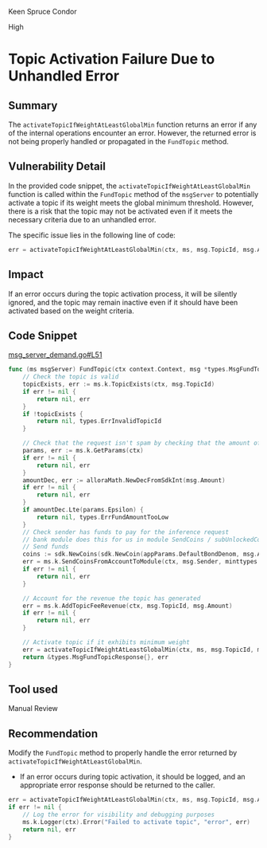 Keen Spruce Condor

High

# Topic Activation Failure Due to Unhandled Error

## Summary

The `activateTopicIfWeightAtLeastGlobalMin` function returns an error if any of the internal operations encounter an error. However, the returned error is not being properly handled or propagated in the `FundTopic` method.


## Vulnerability Detail

In the provided code snippet, the `activateTopicIfWeightAtLeastGlobalMin` function is called within the `FundTopic` method of the `msgServer` to potentially activate a topic if its weight meets the global minimum threshold. However, there is a risk that the topic may not be activated even if it meets the necessary criteria due to an unhandled error.

The specific issue lies in the following line of code:
```go
err = activateTopicIfWeightAtLeastGlobalMin(ctx, ms, msg.TopicId, msg.Amount)
```

## Impact

If an error occurs during the topic activation process, it will be silently ignored, and the topic may remain inactive even if it should have been activated based on the weight criteria. 

## Code Snippet

[msg_server_demand.go#L51](https://github.com/allora-network/allora-chain/blob/3a97afe7af027c96749fac7c4327ae85359a61c8/x/emissions/keeper/msgserver/msg_server_demand.go#L51)

```go
func (ms msgServer) FundTopic(ctx context.Context, msg *types.MsgFundTopic) (*types.MsgFundTopicResponse, error) {
	// Check the topic is valid
	topicExists, err := ms.k.TopicExists(ctx, msg.TopicId)
	if err != nil {
		return nil, err
	}
	if !topicExists {
		return nil, types.ErrInvalidTopicId
	}

	// Check that the request isn't spam by checking that the amount of funds it bids is greater than a global minimum demand per request
	params, err := ms.k.GetParams(ctx)
	if err != nil {
		return nil, err
	}
	amountDec, err := alloraMath.NewDecFromSdkInt(msg.Amount)
	if err != nil {
		return nil, err
	}
	if amountDec.Lte(params.Epsilon) {
		return nil, types.ErrFundAmountTooLow
	}
	// Check sender has funds to pay for the inference request
	// bank module does this for us in module SendCoins / subUnlockedCoins so we don't need to check
	// Send funds
	coins := sdk.NewCoins(sdk.NewCoin(appParams.DefaultBondDenom, msg.Amount))
	err = ms.k.SendCoinsFromAccountToModule(ctx, msg.Sender, minttypes.EcosystemModuleName, coins)
	if err != nil {
		return nil, err
	}

	// Account for the revenue the topic has generated
	err = ms.k.AddTopicFeeRevenue(ctx, msg.TopicId, msg.Amount)
	if err != nil {
		return nil, err
	}

	// Activate topic if it exhibits minimum weight
	err = activateTopicIfWeightAtLeastGlobalMin(ctx, ms, msg.TopicId, msg.Amount)
	return &types.MsgFundTopicResponse{}, err
}
```


## Tool used

Manual Review

## Recommendation

Modify the `FundTopic` method to properly handle the error returned by `activateTopicIfWeightAtLeastGlobalMin`.
   - If an error occurs during topic activation, it should be logged, and an appropriate error response should be returned to the caller.

   ```go
   err = activateTopicIfWeightAtLeastGlobalMin(ctx, ms, msg.TopicId, msg.Amount)
   if err != nil {
       // Log the error for visibility and debugging purposes
       ms.k.Logger(ctx).Error("Failed to activate topic", "error", err)
       return nil, err
   }
   ```